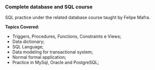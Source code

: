 ### Complete database and SQL course 

SQL practice under the related database course taught by Felipe Mafra.

**Topics Covered:**

- Triggers, Procedures, Functions, Constraints e Views;
- Data dictionary;
- SQL Language;
- Data modeling for transactional system;
- Normal formal application;
- Practice in MySql, Oracle and PostgreSQL;
